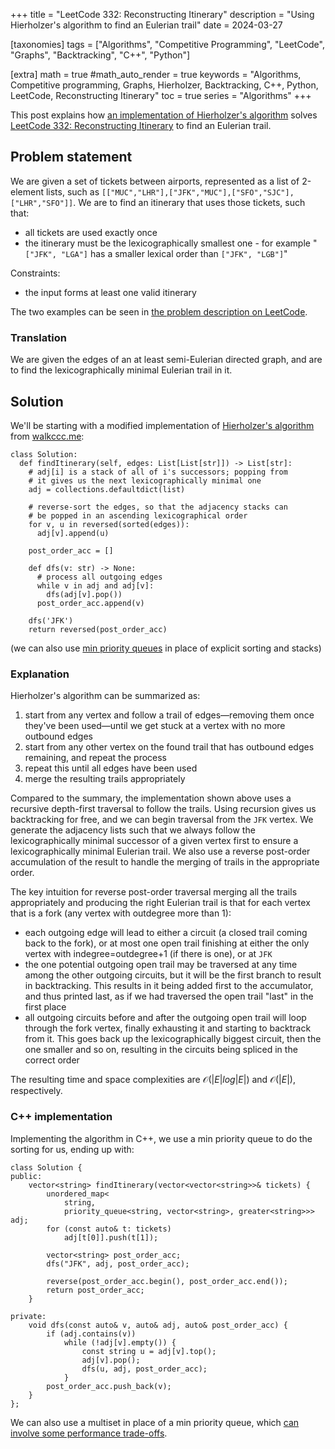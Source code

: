 +++
title = "LeetCode 332: Reconstructing Itinerary"
description = "Using Hierholzer's algorithm to find an Eulerian trail"
date = 2024-03-27

[taxonomies]
tags = ["Algorithms", "Competitive Programming", "LeetCode", "Graphs", "Backtracking", "C++", "Python"]

[extra]
math = true
#math_auto_render = true
keywords = "Algorithms, Competitive programming, Graphs, Hierholzer, Backtracking, C++, Python, LeetCode, Reconstructing Itinerary"
toc = true
series = "Algorithms"
+++

This post explains how [an implementation of Hierholzer's algorithm](https://walkccc.me/LeetCode/problems/332/) solves [LeetCode 332: Reconstructing Itinerary](https://leetcode.com/problems/reconstruct-itinerary/) to find an Eulerian trail.


<!-- more -->


## Problem statement

We are given a set of tickets between airports, represented as a list of 2-element lists, such as `[["MUC","LHR"],["JFK","MUC"],["SFO","SJC"],["LHR","SFO"]]`. We are to find an itinerary that uses those tickets, such that:
* all tickets are used exactly once
* the itinerary must be the lexicographically smallest one - for example "`["JFK", "LGA"]` has a smaller lexical order than `["JFK", "LGB"]`"

Constraints:
* the input forms at least one valid itinerary

The two examples can be seen in [the problem description on LeetCode](https://leetcode.com/problems/reconstruct-itinerary/description/).


### Translation

We are given the edges of an at least semi-Eulerian directed graph, and are to find the lexicographically minimal Eulerian trail in it.


## Solution

We'll be starting with a modified implementation of [Hierholzer's algorithm](https://en.wikipedia.org/wiki/Eulerian_path#Hierholzer's_algorithm) from [walkccc.me](https://walkccc.me/LeetCode/problems/332/#__tabbed_1_3):

```py3, linenos
class Solution:
  def findItinerary(self, edges: List[List[str]]) -> List[str]:
    # adj[i] is a stack of all of i's successors; popping from
    # it gives us the next lexicographically minimal one
    adj = collections.defaultdict(list)

    # reverse-sort the edges, so that the adjacency stacks can
    # be popped in an ascending lexicographical order
    for v, u in reversed(sorted(edges)):
      adj[v].append(u)

    post_order_acc = []

    def dfs(v: str) -> None:
      # process all outgoing edges
      while v in adj and adj[v]:
        dfs(adj[v].pop())
      post_order_acc.append(v)

    dfs('JFK')
    return reversed(post_order_acc)
```

(we can also use [min priority queues](https://docs.python.org/3/library/heapq.html) in place of explicit sorting and stacks)

### Explanation

Hierholzer's algorithm can be summarized as:
1. start from any vertex and follow a trail of edges—removing them once they've been used—until we get stuck at a vertex with no more outbound edges
1. start from any other vertex on the found trail that has outbound edges remaining, and repeat the process
1. repeat this until all edges have been used
1. merge the resulting trails appropriately

Compared to the summary, the implementation shown above uses a recursive depth-first traversal to follow the trails. Using recursion gives us backtracking for free, and we can begin traversal from the `JFK` vertex. We generate the adjacency lists such that we always follow the lexicographically minimal successor of a given vertex first to ensure a lexicographically minimal Eulerian trail. We also use a reverse post-order accumulation of the result to handle the merging of trails in the appropriate order.

The key intuition for reverse post-order traversal merging all the trails appropriately and producing the right Eulerian trail is that for each vertex that is a fork (any vertex with outdegree more than 1):
* each outgoing edge will lead to either a circuit (a closed trail coming back to the fork), or at most one open trail finishing at either the only vertex with indegree=outdegree+1 (if there is one), or at `JFK`
* the one potential outgoing open trail may be traversed at any time among the other outgoing circuits, but it will be the first branch to result in backtracking. This results in it being added first to the accumulator, and thus printed last, as if we had traversed the open trail "last" in the first place
* all outgoing circuits before and after the outgoing open trail will loop through the fork vertex, finally exhausting it and starting to backtrack from it. This goes back up the lexicographically biggest circuit, then the one smaller and so on, resulting in the circuits being spliced in the correct order

The resulting time and space complexities are $\mathcal{O}(|E| log |E|)$ and $\mathcal{O}(|E|)$, respectively.


### C++ implementation

Implementing the algorithm in C++, we use a min priority queue to do the sorting for us, ending up with:

```c++, linenos
class Solution {
public:
    vector<string> findItinerary(vector<vector<string>>& tickets) {
        unordered_map<
            string,
            priority_queue<string, vector<string>, greater<string>>> adj;
        for (const auto& t: tickets)
            adj[t[0]].push(t[1]);

        vector<string> post_order_acc;
        dfs("JFK", adj, post_order_acc);

        reverse(post_order_acc.begin(), post_order_acc.end());
        return post_order_acc;
    }

private:
    void dfs(const auto& v, auto& adj, auto& post_order_acc) {
        if (adj.contains(v))
            while (!adj[v].empty()) {
                const string u = adj[v].top();
                adj[v].pop();
                dfs(u, adj, post_order_acc);
            }
        post_order_acc.push_back(v);
    }
};
```

 We can also use a multiset in place of a min priority queue, which [can involve some performance trade-offs](https://codeforces.com/blog/entry/69230).